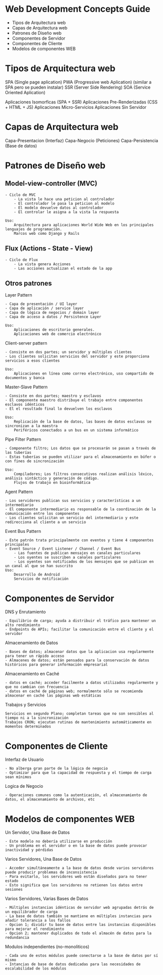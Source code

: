 # Web Development Concepts Guide

- Tipos de Arquitectura web
- Capas de Arquitectura web
- Patrones de Diseño web
- Componentes de Servidor
- Componentes de Cliente
- Modelos de componentes WEB

# Tipos de Arquitectura web

SPA (Single page aplication)
PWA (Progressive web Aplication) (similar a SPA pero se pueden instalar)
SSR (Server Side Rendering)
SOA (Service Oriented Aplication)

Aplicaciones Isomorficas (SPA + SSR)
Aplicaciones Pre-Renderizadas (CSS + HTML + JS)
Aplicaciones Micro-Servicios
Aplicaciones Sin Servidor

# Capas de Arquitectura web

Capa-Presentacion (Interfaz)
Capa-Negocio (Peticiones)
Capa-Persistencia (Base de datos)

# Patrones de Diseño web

## Model-view-controller (MVC)

    - Ciclo de MVC
        - La vista le hace una peticion al controlador
        - El controlador le pasa la peticion al modelo
        - El modelo devuelve datos al controlador
        - El controlar le asigna a la vista la respuesta

    Uso:
        Arquitectura para aplicaciones World Wide Web en los principales lenguajes de programación.
        Marcos web como Django y Rails

## Flux (Actions - State - View)

    - Ciclo de Flux
        - La vista genera Acciones
        - Las acciones actualizan el estado de la app

## Otros patrones

Layer Pattern

    - Capa de presentación / UI layer
    - Capa de aplicación / service layer
    - Capa de lógica de negocios / domain layer
    - Capa de acceso a datos / Persistence Layer

    Uso:
        Aplicaciones de escritorio generales.
        Aplicaciones web de comercio electrónico

Client-server pattern

    - Consiste en dos partes; un servidor y múltiples clientes
    - Los clientes solicitan servicios del servidor y este proporciona servicios a esos clientes

    Uso:
        Aplicaciones en línea como correo electrónico, uso compartido de documentos y banca

Master-Slave Pattern

    - Consiste en dos partes; maestro y esclavos
    - El componente maestro distribuye el trabajo entre componentes esclavos idénticos
    - El el resultado final lo devuelven los esclavos

    Uso:
        Replicación de la base de datos, las bases de datos esclavas se sincronizan a la maestra
        Periféricos conectados a un bus en un sistema informático

Pipe Filter Pattern

    - Componente filtro; Los datos que se procesarán se pasan a través de las tuberías
    - Estas tuberías se pueden utilizar para el almacenamiento en búfer o con fines de sincronización

    Uso:
        Compiladores; Los filtros consecutivos realizan análisis léxico, análisis sintáctico y generación de código.
        Flujos de trabajo en bioinformática

Agent Pattern

    - Los servidores publican sus servicios y características a un intermediario
    - El componente intermediario es responsable de la coordinación de la comunicación entre los componentes
    - Los clientes solicitan un servicio del intermediario y este redirecciona al cliente a un servicio

Event Bus Pattern

    - Este patrón trata principalmente con eventos y tiene 4 componentes principales
    - Event Source / Event Listener / Channel / Event Bus
        - Las fuentes de publican mensajes en canales particulares
        - Los oyentes se suscriben a canales particulares
        - Los oyentes son notificados de los mensajes que se publican en un canal al que se han suscrito
    Uso:
        Desarrollo de Android
        Servicios de notificación

# Componentes de Servidor

DNS y Enrutamiento

    - Equilibrio de carga; ayuda a distribuir el tráfico para mantener un alto rendimiento
    - Endpoints de APIs; facilitar la comunicación entre el cliente y el servidor

Almacenamiento de Datos

    - Bases de datos; almacenar datos que la aplicacion usa regularmente para tener un rápido acceso
    - Almacenes de datos; están pensados para la conservación de datos históricos para generar información empresarial

Almacenamiento en Caché

    - datos en caché; acceder facilmente a datos utilizados regularmente y que no cambian con frecuencia
    - datos en caché de páginas web; normalmente sólo se recomienda almacenar en caché las páginas web estáticas

Trabajos y Servicios

    Servicios en segundo Plano; completan tareas que no son sensibles al tiempo ni a la sincronización
    Trabajos CRON; ejecutan rutinas de mantenimiento automáticamente en momentos determinados

# Componentes de Cliente

Interfaz de Usuario

    - No alberga gran parte de la lógica de negocio
    - Optimizar para que la capacidad de respuesta y el tiempo de carga sean mínimos

Logica de Negocio

    - Operaciones comunes como la autenticación, el almacenamiento de datos, el almacenamiento de archivos, etc

# Modelos de componentes WEB

Un Servidor, Una Base de Datos

    - Este modelo no debería utilizarse en producción
    - Un problema en el servidor o en la base de datos puede provocar inactividad y pérdidas

Varios Servidores, Una Base de Datos

    - Acceder simultáneamente a la base de datos desde varios servidores puede producir problemas de inconsistencia
    - Para evitarlo, los servidores web están diseñados para no tener estado
    - Esto significa que los servidores no retienen los datos entre sesiones

Varios Servidores, Varias Bases de Datos

    - Múltiples instancias idénticas de servidor web agrupadas detrás de un equilibrador de carga
    - La base de datos también se mantiene en múltiples instancias para añadir tolerancia a los fallos
    - Opcion 1; dividir tu base de datos entre las instancias disponibles para mejorar el rendimiento
    - Opcion 2; mantener duplicados de todo el almacén de datos para la redundancia

Modulos independientes (no-monoliticos)

    - Cada uno de estos módulos puede conectarse a la base de datos por sí mismo
    - Intancias de base de datos dedicadas para las necesidades de escalabilidad de los módulos